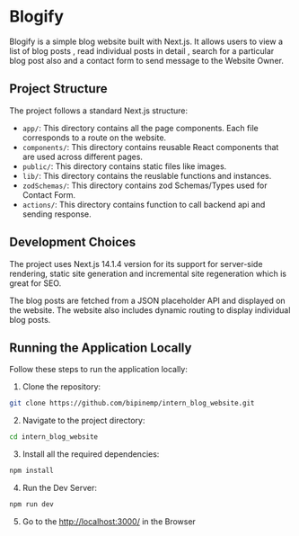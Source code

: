 # Blogify

Blogify is a simple blog website built with Next.js. It allows users to view a list of blog posts , read individual posts in detail , search for a particular blog post also and a contact form to send message to the Website Owner.

## Project Structure

The project follows a standard Next.js structure:

- `app/`: This directory contains all the page components. Each file corresponds to a route on the website.
- `components/`: This directory contains reusable React components that are used across different pages.
- `public/`: This directory contains static files like images.
- `lib/`: This directory contains the reuslable functions and instances.
- `zodSchemas/`: This directory contains zod Schemas/Types used for Contact Form.
- `actions/`: This directory contains function to call backend api and sending response.

## Development Choices

The project uses Next.js 14.1.4 version for its support for server-side rendering, static site generation and incremental site regeneration which is great for SEO.

The blog posts are fetched from a JSON placeholder API and displayed on the website. The website also includes dynamic routing to display individual blog posts.

## Running the Application Locally

Follow these steps to run the application locally:

1. Clone the repository:

```bash
git clone https://github.com/bipinemp/intern_blog_website.git
```

2. Navigate to the project directory:

```bash
cd intern_blog_website
```

3. Install all the required dependencies:

```bash
npm install
```

4. Run the Dev Server:

```bash
npm run dev
```

5. Go to the [http://localhost:3000/](http://localhost:3000/) in the Browser
